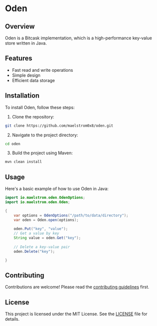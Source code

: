 # Oden

## Overview

Oden is a Bitcask implementation, which is a high-performance key-value store written in Java.

## Features

- Fast read and write operations
- Simple design
- Efficient data storage

## Installation

To install Oden, follow these steps:

1. Clone the repository:

  ```sh
  git clone https://github.com/maelstrom0x8/oden.git
  ```

2. Navigate to the project directory:

  ```sh
  cd oden
  ```

3. Build the project using Maven:

  ```sh
  mvn clean install
  ```

## Usage

Here's a basic example of how to use Oden in Java:

```java
import io.maelstrom.oden.OdenOptions;
import io.maelstrom.oden.Oden;

{
    var options = OdenOptions("/path/to/data/directory");
    var oden = Oden.open(options);
    
    oden.Put("key", "value");
    // Get a value by key
    String value = oden.Get("key");
    
    // Delete a key-value pair
    oden.Delete("key");

}
```

## Contributing

Contributions are welcome! Please read the [contributing guidelines](CONTRIBUTING.md) first.

## License

This project is licensed under the MIT License. See the [LICENSE](LICENSE) file for details.
